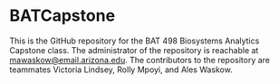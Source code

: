 # BATCapstone
This is the GitHub repository for the BAT 498 Biosystems Analytics
Capstone class. The administrator of the repository is reachable at mawaskow@email.arizona.edu. The contributors to the repository are 
teammates Victoria Lindsey, Rolly Mpoyi, and Ales Waskow.